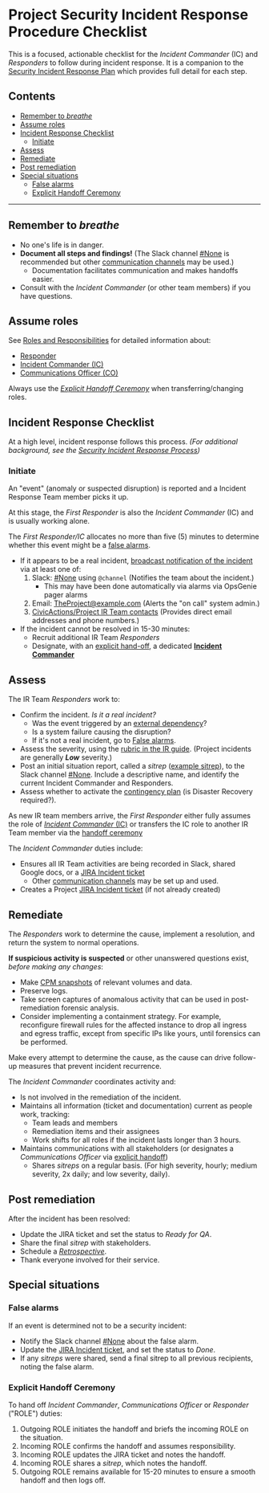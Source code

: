 # Project Security Incident Response Procedure Checklist

This is a focused, actionable checklist for the _Incident Commander_ (IC) and _Responders_ to follow during incident response. It is a companion to the [Security Incident Response Plan](security-irp.md) which provides full detail for each step.

## Contents
<!--TOC-->

- [Remember to _breathe_](#remember-to-_breathe_)
- [Assume roles](#assume-roles)
- [Incident Response Checklist](#incident-response-checklist)
  - [Initiate](#initiate)
- [Assess](#assess)
- [Remediate](#remediate)
- [Post remediation](#post-remediation)
- [Special situations](#special-situations)
  - [False alarms](#false-alarms)
  - [Explicit Handoff Ceremony](#explicit-handoff-ceremony)

<!--TOC-->

----

## Remember to _breathe_

- No one's life is in danger.
- **Document all steps and findings!** (The Slack channel [#None](None) is recommended but other [communication channels](security-irp.md#communication-channels) may be used.)
   - Documentation facilitates communication and makes handoffs easier.
- Consult with the _Incident Commander_ (or other team members) if you have questions.

## Assume roles

See [Roles and Responsibilities](security-irp.md#roles-and-responsibilities) for detailed information about:
- [Responder](security-irp.md#responder)
- [Incident Commander (IC)](security-irp.md#incident-commander)
- [Communications Officer (CO)](security-irp.md#communications-officer)

Always use the [_Explicit Handoff Ceremony_](#explicit-handoff-ceremony) when transferring/changing roles.

## Incident Response Checklist

At a high level, incident response follows this process. _(For additional background, see the [Security Incident Response Process](security-irp.md#incident-response-process))_

### Initiate

An "event" (anomaly or suspected disruption) is reported and a  Incident Response Team member picks it up.

At this stage, the _First Responder_ is also the _Incident Commander_ (IC) and is usually working alone.

The _First Responder/IC_ allocates no more than five (5) minutes to determine whether this event might be a [false alarms](#false-alarm).
- If it appears to be a real incident, [broadcast notification of the incident](security-irp.md#communications-during-the-initiate-phase) via at least one of:
  1. Slack: [#None](None) using `@channel` (Notifies the team about the incident.)
     - This may have been done automatically via alarms via OpsGenie pager alarms
  2. Email: TheProject@example.com (Alerts the "on call" system admin.)
  3. [CivicActions/Project IR Team contacts](None) (Provides direct email addresses and phone numbers.)
- If the incident cannot be resolved in 15-30 minutes:
   - Recruit additional IR Team _Responders_
   - Designate, with an [explicit hand-off](#explicit-handoff-ceremony), a dedicated [**Incident Commander**](security-irp.md#incident-commander)

## Assess

The IR Team _Responders_ work to:

- Confirm the incident. _Is it a real incident?_
  - Was the event triggered by an [external dependency](contingency-plan.md#external-dependencies)?
  - Is a system failure causing the disruption?
  - If it's not a real incident, go to [False alarms](#false-alarm).
- Assess the severity, using the [rubric in the IR guide](security-irp.md#incident-severities). (Project incidents are generally ***Low*** severity.)
- Post an initial situation report, called a _sitrep_ ([example sitrep](security-irp.md#assess)), to the Slack channel [#None](None). Include a descriptive name, and identify the current Incident Commander and Responders.
- Assess whether to activate the [contingency plan](contingency-plan.md) (is Disaster Recovery required?).

As new IR team members arrive, the _First Responder_ either fully assumes the role of [_Incident Commander_ (IC)](security-irp.md#incident-commander) or transfers the IC role to another IR Team member via the [handoff ceremony](#explicit-handoff-ceremony)

The _Incident Commander_ duties include:

- Ensures all IR Team activities are being recorded in Slack, shared Google docs, or a [JIRA Incident ticket](https://project.atlassian.net/issues/?jql=issuetype=Incident)
   - Other [communication channels](security-irp.md#communication-channels) may be set up and used.
- Creates a Project [JIRA Incident ticket](https://project.atlassian.net/issues/?jql=issuetype=Incident) (if not already created)

## Remediate

The _Responders_ work to determine the cause, implement a resolution, and return the system to normal operations.

**If suspicious activity is suspected** or other unanswered questions exist, _before making any changes_:
- Make [CPM snapshots](https://cpm.project.com/) of relevant volumes and data.
- Preserve logs.
- Take screen captures of anomalous activity that can be used in post-remediation forensic analysis.
- Consider implementing a containment strategy. For example, reconfigure firewall rules for the affected instance to drop all ingress and egress traffic, except from specific IPs like yours, until forensics can be performed.

Make every attempt to determine the cause, as the cause can drive follow-up measures that prevent incident recurrence.

The _Incident Commander_ coordinates activity and:

- Is not involved in the remediation of the incident.
- Maintains all information (ticket and documentation) current as people work, tracking:
  - Team leads and members
  - Remediation items and their assignees
  - Work shifts for all roles if the incident lasts longer than 3 hours.
- Maintains communications with all stakeholders (or designates a _Communications Officer_ via [explicit handoff](#explicit-handoff-ceremony))
  - Shares _sitreps_ on a regular basis. (For high severity, hourly; medium severity, 2x daily; and low severity, daily).

## Post remediation

After the incident has been resolved:

- Update the JIRA ticket and set the status to _Ready for QA_.
- Share the final _sitrep_ with stakeholders.
- Schedule a [_Retrospective_](security-irp.md#retrospect).
- Thank everyone involved for their service.

## Special situations

### False alarms

If an event is determined not to be a security incident:

- Notify the Slack channel [#None](None) about the false alarm.
- Update the [JIRA Incident ticket](https://project.atlassian.net/issues/?jql=issuetype=Incident), and set the status to _Done_.
- If any _sitreps_ were shared, send a final sitrep to all previous recipients, noting the false alarm.

### Explicit Handoff Ceremony

To hand off _Incident Commander_, _Communications Officer_ or _Responder_ ("ROLE") duties:

1. Outgoing ROLE initiates the handoff and briefs the incoming ROLE on the situation.
2. Incoming ROLE confirms the handoff and assumes responsibility.
3. Incoming ROLE updates the JIRA ticket and notes the handoff.
4. Incoming ROLE shares a _sitrep_, which notes the handoff.
5. Outgoing ROLE remains available for 15-20 minutes to ensure a smooth handoff and then logs off.
